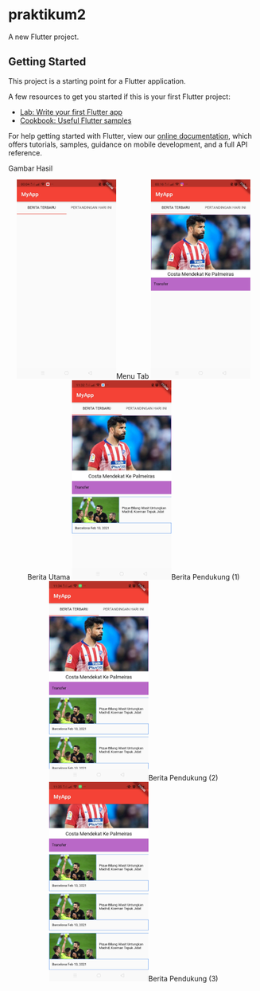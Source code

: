 # praktikum2

A new Flutter project.

## Getting Started

This project is a starting point for a Flutter application.

A few resources to get you started if this is your first Flutter project:

- [Lab: Write your first Flutter app](https://flutter.dev/docs/get-started/codelab)
- [Cookbook: Useful Flutter samples](https://flutter.dev/docs/cookbook)

For help getting started with Flutter, view our
[online documentation](https://flutter.dev/docs), which offers tutorials,
samples, guidance on mobile development, and a full API reference.

<p>Gambar Hasil</p>
<div align="center">
    <img src="/image/menutab.jpg" width="200px" height="400px">Menu Tab</img>
    <img src="/image/berita utama.jpg" width="200px" height="400px">Berita Utama</img>
    <img src="/image/berita pendukung1.jpg" width="200px" height="400px">Berita Pendukung (1)</img>
    <img src="/image/berita pendukung2.jpg" width="200px" height="400px">Berita Pendukung (2)</img>
    <img src="/image/berita pendukung3.jpg" width="200px" height="400px">Berita Pendukung (3)</img>
</div>
